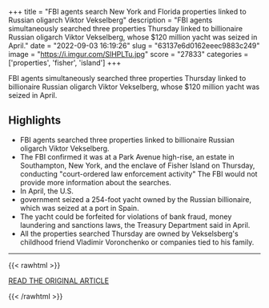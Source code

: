 +++
title = "FBI agents search New York and Florida properties linked to Russian oligarch Viktor Vekselberg"
description = "FBI agents simultaneously searched three properties Thursday linked to billionaire Russian oligarch Viktor Vekselberg, whose $120 million yacht was seized in April."
date = "2022-09-03 16:19:26"
slug = "63137e6d0162eeec9883c249"
image = "https://i.imgur.com/SlHPLTu.jpg"
score = "27833"
categories = ['properties', 'fisher', 'island']
+++

FBI agents simultaneously searched three properties Thursday linked to billionaire Russian oligarch Viktor Vekselberg, whose $120 million yacht was seized in April.

## Highlights

- FBI agents searched three properties linked to billionaire Russian oligarch Viktor Vekselberg.
- The FBI confirmed it was at a Park Avenue high-rise, an estate in Southampton, New York, and the enclave of Fisher Island on Thursday, conducting "court-ordered law enforcement activity" The FBI would not provide more information about the searches.
- In April, the U.S.
- government seized a 254-foot yacht owned by the Russian billionaire, which was seized at a port in Spain.
- The yacht could be forfeited for violations of bank fraud, money laundering and sanctions laws, the Treasury Department said in April.
- All the properties searched Thursday are owned by Vekselsberg's childhood friend Vladimir Voronchenko or companies tied to his family.

---

{{< rawhtml >}}
  <p class="article-category">
    <a target="_blank" href="https://www.cbsnews.com/news/viktor-vekselberg-russia-billionaire-oligarch-fbi-search-new-york-florida-properties/">READ THE ORIGINAL ARTICLE</a>
  </p>
{{< /rawhtml >}}
